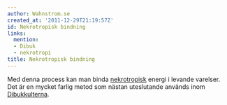 ```yaml
---
author: Wahnstrom.se
created_at: '2011-12-29T21:19:57Z'
id: Nekrotropisk bindning
links:
  mention:
  - Dibuk
  - nekrotropi
title: Nekrotropisk bindning
---
```


Med denna process kan man binda [nekrotropisk] energi i levande varelser. Det är en mycket farlig
metod som nästan uteslutande används inom [Dibukkulterna].

  [nekrotropisk]: nekrotropi
  [Dibukkulterna]: Dibuk